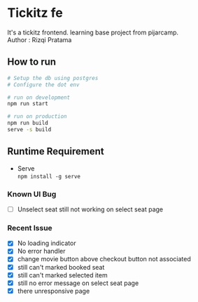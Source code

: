 # Tickitz fe  

It's a tickitz frontend. learning base project from pijarcamp.  
Author : Rizqi Pratama  

## How to run

```bash
# Setup the db using postgres
# Configure the dot env

# run on development
npm run start

# run on production
npm run build
serve -s build

```

## Runtime Requirement

- Serve  
``npm install -g serve``

### Known UI Bug

- [ ] Unselect seat still not working on select seat page

### Recent Issue

- [x] No loading indicator
- [x] No error handler
- [x] change movie button above checkout button not associated
- [x] still can't marked booked seat
- [x] still can't marked selected item
- [x] still no error message on select seat page
- [x] there unresponsive page
